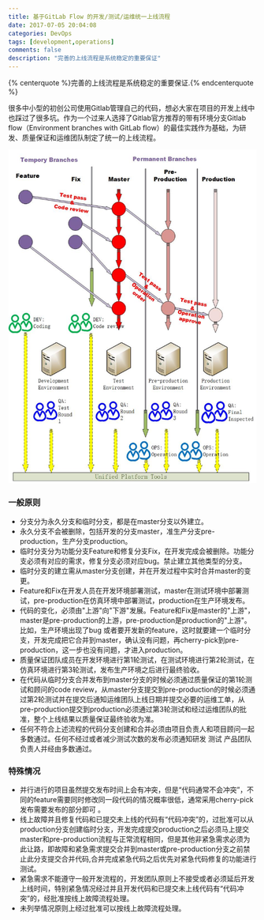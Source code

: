 ```yaml
---
title: 基于GitLab Flow 的开发/测试/运维统一上线流程
date: 2017-07-05 20:04:08
categories: DevOps
tags: [development,operations]
comments: false
description: "完善的上线流程是系统稳定的重要保证"
---
```


<!-- 标签 方式，要求版本在0.4.5或以上 -->
{% centerquote %}完善的上线流程是系统稳定的重要保证.{% endcenterquote %}    

很多中小型的初创公司使用Gitlab管理自己的代码，想必大家在项目的开发上线中也踩过了很多坑。作为一个过来人选择了Gitlab官方推荐的带有环境分支Gitlab flow（Environment branches with GitLab flow）的最佳实践作为基础，为研发、质量保证和运维团队制定了统一的上线流程。

![开发-测试-运维统一上线流程](./uploads/posts/dev-qa-ops-unified-flow-base-on-gitlab-flow/UnifiedFlow.jpg)

### 一般原则
- 分支分为永久分支和临时分支，都是在master分支以外建立。
- 永久分支不会被删除，包括开发的分支master，准生产分支pre-production，生产分支production。
- 临时分支分为功能分支Feature和修复分支Fix，在开发完成会被删除。功能分支必须有对应的需求，修复分支必须对应bug。禁止建立其他类型的分支。
- 临时分支的建立需从master分支创建，并在开发过程中实时合并master的变更。
- Feature和Fix在开发人员在开发环境部署测试，master在测试环境中部署测试，pre-production在仿真环境中部署测试，production在生产环境发布。
- 代码的变化，必须由"上游"向"下游"发展。Feature和Fix是master的"上游"，master是pre-production的上游，pre-production是production的"上游"。比如，生产环境出现了bug 或者要开发新的feature，这时就要建一个临时分支，开发完成把它合并到master，确认没有问题，再cherry-pick到pre-production，这一步也没有问题，才进入production。
- 质量保证团队成员在开发环境进行第1轮测试，在测试环境进行第2轮测试，在仿真环境进行第3轮测试，发布生产环境之后进行最终验收。
- 在代码从临时分支合并发布到master分支的时候必须通过质量保证的第1轮测试和顾问的code review，从master分支提交到pre-production的时候必须通过第2轮测试并在提交后通知运维团队上线日期并提交必要的运维工单，从pre-production提交到production必须通过第3轮测试和经过运维团队的批准，整个上线结果以质量保证最终验收为准。
- 任何不符合上述流程的代码分支创建和合并必须由项目负责人和项目顾问一起多数通过。任何不经过或者减少测试次数的发布必须通知研发 测试 产品团队负责人并经由多数通过。    

### 特殊情况
- 并行进行的项目虽然提交发布时间上会有冲突，但是“代码通常不会冲突”，不同的feature需要同时修改同一段代码的情况概率很低，通常采用cherry-pick发布需要发布的部分即可 。   
- 线上故障并且修复代码和已提交未上线的代码有“代码冲突”的，过批准可以从production分支创建临时分支，开发完成提交production之后必须马上提交master和pre-production流程与正常流程相同，但是其他非紧急需求必须为此让路，即故障和紧急需求提交合并到master或pre-production分支之前禁止此分支提交合并代码,合并完成紧急代码之后优先对紧急代码修复的功能进行测试。    
- 紧急需求不能遵守一般开发流程的，开发团队原则上不接受或者必须延后开发上线时间，特别紧急情况经过并且开发代码和已提交未上线代码有“代码冲突”的，经批准按线上故障流程处理。    
- 未列举情况原则上经过批准可以按线上故障流程处理。

